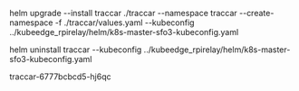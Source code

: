 


helm upgrade --install traccar ./traccar --namespace traccar --create-namespace -f ./traccar/values.yaml --kubeconfig ../kubeedge_rpirelay/helm/k8s-master-sfo3-kubeconfig.yaml


helm uninstall traccar --kubeconfig ../kubeedge_rpirelay/helm/k8s-master-sfo3-kubeconfig.yaml


traccar-6777bcbcd5-hj6qc
